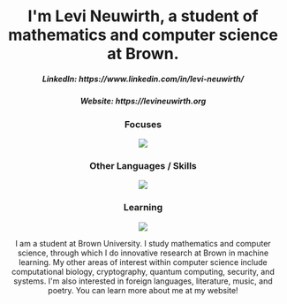 <h1 align="center">I'm Levi Neuwirth, a student of mathematics and computer science at Brown.
<h5 align="center">LinkedIn: https://www.linkedin.com/in/levi-neuwirth/ </h5>
<h5 align="center">Website: https://levineuwirth.org </h5>
<h3 align="center">Focuses </h3>
<p align="center">
  <a href="https://skillicons.dev">
    <img src="https://skillicons.dev/icons?i=c,cpp,go,linux,rust,py" />
  </a>
</p>
<h3 align="center">Other Languages / Skills </h3>
<p align="center">
  <a href="https://skillicons.dev">
    <img src="https://skillicons.dev/icons?i=arch,bash,cs,docker,emacs,html,java,js,latex,matlab,md,pytorch,tensorflow,ts,unity" />
  </a>
</p>
<h3 align="center">Learning </h3>
<p align="center">
  <a href="https://skillicons.dev">
    <img src="https://skillicons.dev/icons?i=css,fortran,kotlin,octave" />
  </a>
<p align="center">
    I am a student at Brown University. I study mathematics and computer science, through which I do innovative research at Brown in machine learning. My other areas of interest within computer science include computational biology, cryptography, quantum computing, security, and systems. I'm also interested in foreign languages, literature, music, and poetry. You can learn more about me at my website!
    </p>

